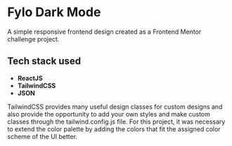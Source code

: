 # Fylo Dark Mode

A simple responsive frontend design created as a Frontend Mentor challenge project.

## Tech stack used

<ul>
  <li> <b>ReactJS</b> </li>
  <li> <b>TailwindCSS</b> </li>
  <li> <b>JSON</b> </li>
 </ul>

TailwindCSS provides many useful design classes for custom designs and also provide the opportunity to add your own styles and make custom classes through the tailwind.config.js file. For this project, it was necessary to extend the color palette by adding the colors that fit the assigned color scheme of the UI better.
